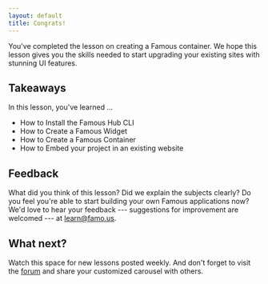 ```yaml
---
layout: default
title: Congrats!
---
```


<span class="intro-graf">
You've completed the lesson on creating a Famous container. We hope this lesson gives you the skills needed to start upgrading your existing sites with stunning UI features.
</span>

## Takeaways

In this lesson, you've learned ...

* How to Install the Famous Hub CLI
* How to Create a Famous Widget
* How to Create a Famous Container
* How to Embed your project in an existing website

## Feedback

What did you think of this lesson? Did we explain the subjects clearly? Do you feel you're able to start building your own Famous applications now? We'd love to hear your feedback --- suggestions for improvement are welcomed --- at [learn@famo.us](mailto:learn@famo.us).

## What next?

Watch this space for new lessons posted weekly. And don't forget to visit the [forum](#) and share your customized carousel with others.
